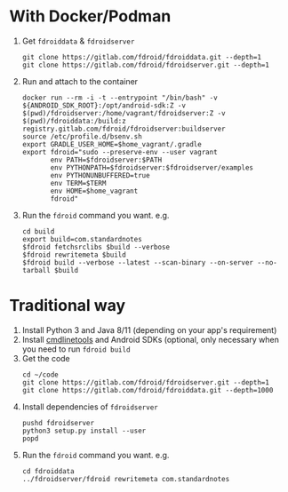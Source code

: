 # With Docker/Podman

1. Get `fdroiddata` & `fdroidserver`
   ```shell
   git clone https://gitlab.com/fdroid/fdroiddata.git --depth=1
   git clone https://gitlab.com/fdroid/fdroidserver.git --depth=1
   ```
2. Run and attach to the container

   ```shell
   docker run --rm -i -t --entrypoint "/bin/bash" -v ${ANDROID_SDK_ROOT}:/opt/android-sdk:Z -v $(pwd)/fdroidserver:/home/vagrant/fdroidserver:Z -v $(pwd)/fdroiddata:/build:z registry.gitlab.com/fdroid/fdroidserver:buildserver
   source /etc/profile.d/bsenv.sh
   export GRADLE_USER_HOME=$home_vagrant/.gradle
   export fdroid="sudo --preserve-env --user vagrant
          env PATH=$fdroidserver:$PATH
          env PYTHONPATH=$fdroidserver:$fdroidserver/examples
          env PYTHONUNBUFFERED=true
          env TERM=$TERM
          env HOME=$home_vagrant
          fdroid"
   ```

3. Run the `fdroid` command you want. e.g.
   ```shell
   cd build
   export build=com.standardnotes
   $fdroid fetchsrclibs $build --verbose
   $fdroid rewritemeta $build
   $fdroid build --verbose --latest --scan-binary --on-server --no-tarball $build
   ```

# Traditional way

1. Install Python 3 and Java 8/11 (depending on your app's requirement)
2. Install [cmdlinetools](https://developer.android.com/studio#command-tools) and Android SDKs (optional, only necessary when you need to run `fdroid build`
3. Get the code
   ```shell
   cd ~/code
   git clone https://gitlab.com/fdroid/fdroidserver.git --depth=1
   git clone https://gitlab.com/fdroid/fdroiddata.git --depth=1000
   ```
4. Install dependencies of `fdroidserver`
   ```shell
   pushd fdroidserver
   python3 setup.py install --user
   popd
   ```
5. Run the `fdroid` command you want. e.g.
   ```shell
   cd fdroiddata
   ../fdroidserver/fdroid rewritemeta com.standardnotes
   ```
